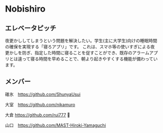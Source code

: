 # Nobishiro
## エレベータピッチ
夜更かししてしまうという問題を解決したい。学生(主に大学生)向けの睡眠時間の確保を実現する「寝ろアプリ」です。
これは、スマホ等の使いすぎによる夜更かしを防ぎ、指定した時間に寝ることを促すことができ、既存のアラームアプリとは違って寝る時間を早めることで、朝より起きやすくする機能が備わっています。
## メンバー
碓氷　https://github.com/ShunyaUsui


大室　https://github.com/nikamuro


大倉  https://github.com/rui777


山口　https://github.com/MAST-Hiroki-Yamaguchi
